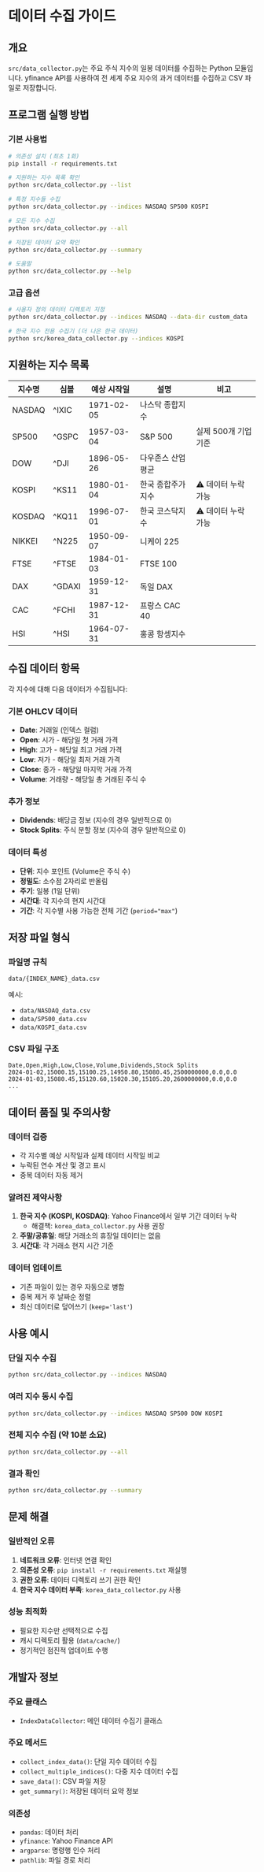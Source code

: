# 데이터 수집 가이드

## 개요
`src/data_collector.py`는 주요 주식 지수의 일봉 데이터를 수집하는 Python 모듈입니다. yfinance API를 사용하여 전 세계 주요 지수의 과거 데이터를 수집하고 CSV 파일로 저장합니다.

## 프로그램 실행 방법

### 기본 사용법

```bash
# 의존성 설치 (최초 1회)
pip install -r requirements.txt

# 지원하는 지수 목록 확인
python src/data_collector.py --list

# 특정 지수들 수집
python src/data_collector.py --indices NASDAQ SP500 KOSPI

# 모든 지수 수집
python src/data_collector.py --all

# 저장된 데이터 요약 확인
python src/data_collector.py --summary

# 도움말
python src/data_collector.py --help
```

### 고급 옵션

```bash
# 사용자 정의 데이터 디렉토리 지정
python src/data_collector.py --indices NASDAQ --data-dir custom_data

# 한국 지수 전용 수집기 (더 나은 한국 데이터)
python src/korea_data_collector.py --indices KOSPI
```

## 지원하는 지수 목록

| 지수명 | 심볼   | 예상 시작일 | 설명              | 비고                 |
| ------ | ------ | ----------- | ----------------- | -------------------- |
| NASDAQ | ^IXIC  | 1971-02-05  | 나스닥 종합지수   |                      |
| SP500  | ^GSPC  | 1957-03-04  | S&P 500           | 실제 500개 기업 기준 |
| DOW    | ^DJI   | 1896-05-26  | 다우존스 산업평균 |                      |
| KOSPI  | ^KS11  | 1980-01-04  | 한국 종합주가지수 | ⚠️ 데이터 누락 가능   |
| KOSDAQ | ^KQ11  | 1996-07-01  | 한국 코스닥지수   | ⚠️ 데이터 누락 가능   |
| NIKKEI | ^N225  | 1950-09-07  | 니케이 225        |                      |
| FTSE   | ^FTSE  | 1984-01-03  | FTSE 100          |                      |
| DAX    | ^GDAXI | 1959-12-31  | 독일 DAX          |                      |
| CAC    | ^FCHI  | 1987-12-31  | 프랑스 CAC 40     |                      |
| HSI    | ^HSI   | 1964-07-31  | 홍콩 항셍지수     |                      |

## 수집 데이터 항목

각 지수에 대해 다음 데이터가 수집됩니다:

### 기본 OHLCV 데이터
- **Date**: 거래일 (인덱스 컬럼)
- **Open**: 시가 - 해당일 첫 거래 가격
- **High**: 고가 - 해당일 최고 거래 가격
- **Low**: 저가 - 해당일 최저 거래 가격
- **Close**: 종가 - 해당일 마지막 거래 가격
- **Volume**: 거래량 - 해당일 총 거래된 주식 수

### 추가 정보
- **Dividends**: 배당금 정보 (지수의 경우 일반적으로 0)
- **Stock Splits**: 주식 분할 정보 (지수의 경우 일반적으로 0)

### 데이터 특성
- **단위**: 지수 포인트 (Volume은 주식 수)
- **정밀도**: 소수점 2자리로 반올림
- **주기**: 일봉 (1일 단위)
- **시간대**: 각 지수의 현지 시간대
- **기간**: 각 지수별 사용 가능한 전체 기간 (`period="max"`)

## 저장 파일 형식

### 파일명 규칙
```
data/{INDEX_NAME}_data.csv
```
예시:
- `data/NASDAQ_data.csv`
- `data/SP500_data.csv`
- `data/KOSPI_data.csv`

### CSV 파일 구조
```csv
Date,Open,High,Low,Close,Volume,Dividends,Stock Splits
2024-01-02,15000.15,15100.25,14950.80,15080.45,2500000000,0.0,0.0
2024-01-03,15080.45,15120.60,15020.30,15105.20,2600000000,0.0,0.0
...
```

## 데이터 품질 및 주의사항

### 데이터 검증
- 각 지수별 예상 시작일과 실제 데이터 시작일 비교
- 누락된 연수 계산 및 경고 표시
- 중복 데이터 자동 제거

### 알려진 제약사항
1. **한국 지수 (KOSPI, KOSDAQ)**: Yahoo Finance에서 일부 기간 데이터 누락
   - 해결책: `korea_data_collector.py` 사용 권장
2. **주말/공휴일**: 해당 거래소의 휴장일 데이터는 없음
3. **시간대**: 각 거래소 현지 시간 기준

### 데이터 업데이트
- 기존 파일이 있는 경우 자동으로 병합
- 중복 제거 후 날짜순 정렬
- 최신 데이터로 덮어쓰기 (`keep='last'`)

## 사용 예시

### 단일 지수 수집
```bash
python src/data_collector.py --indices NASDAQ
```

### 여러 지수 동시 수집
```bash
python src/data_collector.py --indices NASDAQ SP500 DOW KOSPI
```

### 전체 지수 수집 (약 10분 소요)
```bash
python src/data_collector.py --all
```

### 결과 확인
```bash
python src/data_collector.py --summary
```

## 문제 해결

### 일반적인 오류
1. **네트워크 오류**: 인터넷 연결 확인
2. **의존성 오류**: `pip install -r requirements.txt` 재실행
3. **권한 오류**: 데이터 디렉토리 쓰기 권한 확인
4. **한국 지수 데이터 부족**: `korea_data_collector.py` 사용

### 성능 최적화
- 필요한 지수만 선택적으로 수집
- 캐시 디렉토리 활용 (`data/cache/`)
- 정기적인 점진적 업데이트 수행

## 개발자 정보

### 주요 클래스
- `IndexDataCollector`: 메인 데이터 수집기 클래스

### 주요 메서드
- `collect_index_data()`: 단일 지수 데이터 수집
- `collect_multiple_indices()`: 다중 지수 데이터 수집
- `save_data()`: CSV 파일 저장
- `get_summary()`: 저장된 데이터 요약 정보

### 의존성
- `pandas`: 데이터 처리
- `yfinance`: Yahoo Finance API
- `argparse`: 명령행 인수 처리
- `pathlib`: 파일 경로 처리